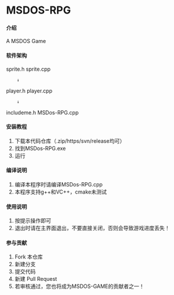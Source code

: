# MSDOS-RPG

#### 介绍
A MSDOS Game

#### 软件架构
sprite.h sprite.cpp

        ↓
        
player.h player.cpp

        ↓
        
includeme.h MSDos-RPG.cpp

#### 安装教程

1.  下载本代码仓库（.zip/https/svn/release均可）
2.  找到MSDos-RPG.exe
3.  运行

#### 编译说明
1. 编译本程序时请编译MSDos-RPG.cpp
2. 本程序支持g++和VC++，cmake未测试

#### 使用说明

1.  按提示操作即可
2.  退出时请在主界面退出，不要直接关闭，否则会导致游戏进度丢失！

#### 参与贡献

1.  Fork 本仓库
2.  新建分支
3.  提交代码
4.  新建 Pull Request
5.  若审核通过，您也将成为MSDOS-GAME的贡献者之一！
